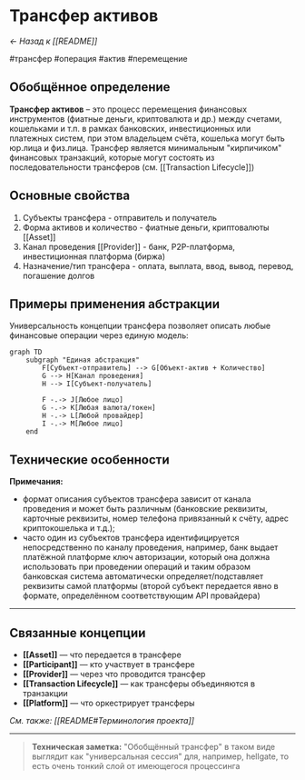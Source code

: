# Трансфер активов

*← Назад к [[README]]*

#трансфер #операция #актив #перемещение

## Обобщённое определение

**Трансфер активов** – это процесс перемещения финансовых инструментов (фиатные деньги, криптовалюта и др.) между счетами, кошельками и т.п. в рамках банковских, инвестиционных или платежных систем, при этом владельцем счёта, кошелька могут быть юр.лица и физ.лица. Трансфер является минимальным "кирпичиком" финансовых транзакций, которые могут состоять из последовательности трансферов (см. [[Transaction Lifecycle]])

## Основные свойства
1. Субъекты трансфера - отправитель и получатель
2. Форма активов и количество - фиатные деньги, криптовалюты [[Asset]]
3. Канал проведения [[Provider]] - банк, P2P-платформа, инвестиционная платформа (биржа)
4. Назначение/тип трансфера - оплата, выплата, ввод, вывод, перевод, погашение долгов 

## Примеры применения абстракции

Универсальность концепции трансфера позволяет описать любые финансовые операции через единую модель:

```mermaid
graph TD
    subgraph "Единая абстракция"
        F[Субъект-отправитель] --> G[Объект-актив + Количество]
        G --> H[Канал проведения]
        H --> I[Субъект-получатель]
        
        F -.-> J[Любое лицо]
        G -.-> K[Любая валюта/токен]
        H -.-> L[Любой провайдер]
        I -.-> M[Любое лицо]
    end
```

## Технические особенности

**Примечания:**
- формат описания субъектов трансфера зависит от канала проведения и может быть различным (банковские реквизиты, карточные реквизиты, номер телефона привязанный к счёту, адрес криптокошелька и т.д.);
- часто один из субъектов трансфера идентифицируется непосредственно по каналу проведения, например, банк выдает платёжной платформе ключ авторизации, который она должна использовать при проведении операций и таким образом банковская система автоматически определяет/подставляет реквизиты самой платформы (второй субъект передается явно в формате, определённом соответствующим API провайдера)

---

## Связанные концепции

- **[[Asset]]** — что передается в трансфере
- **[[Participant]]** — кто участвует в трансфере
- **[[Provider]]** — через что проводится трансфер  
- **[[Transaction Lifecycle]]** — как трансферы объединяются в транзакции
- **[[Platform]]** — что оркестрирует трансферы

*См. также: [[README#Терминология проекта]]*

---

> **Техническая заметка:** "Обобщённый трансфер" в таком виде выглядит как "универсальная сессия" для, например, hellgate, то есть очень тонкий слой от имеющегося процессинга